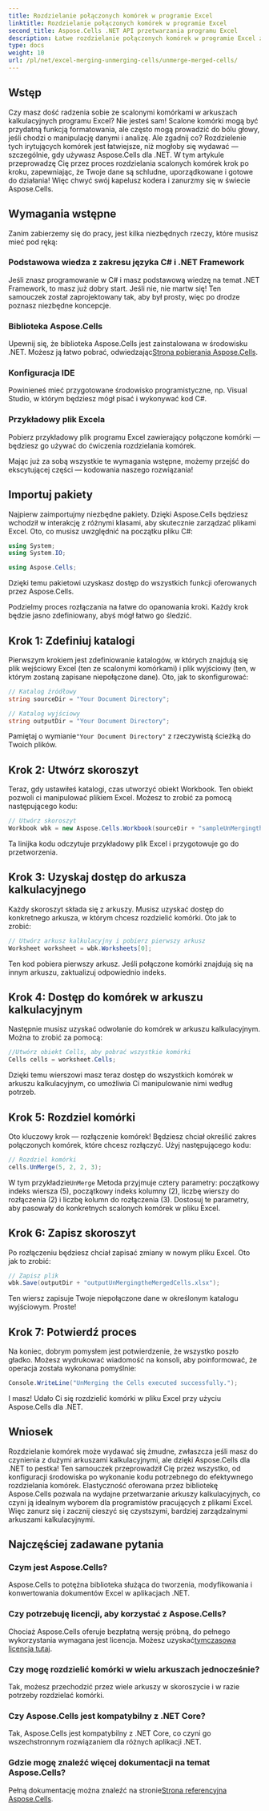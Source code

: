 ```yaml
---
title: Rozdzielanie połączonych komórek w programie Excel
linktitle: Rozdzielanie połączonych komórek w programie Excel
second_title: Aspose.Cells .NET API przetwarzania programu Excel
description: Łatwe rozdzielanie połączonych komórek w programie Excel za pomocą Aspose.Cells dla .NET. Postępuj zgodnie z naszym przewodnikiem krok po kroku, aby tworzyć lepsze arkusze kalkulacyjne.
type: docs
weight: 10
url: /pl/net/excel-merging-unmerging-cells/unmerge-merged-cells/
---
```

## Wstęp

Czy masz dość radzenia sobie ze scalonymi komórkami w arkuszach kalkulacyjnych programu Excel? Nie jesteś sam! Scalone komórki mogą być przydatną funkcją formatowania, ale często mogą prowadzić do bólu głowy, jeśli chodzi o manipulację danymi i analizę. Ale zgadnij co? Rozdzielenie tych irytujących komórek jest łatwiejsze, niż mogłoby się wydawać — szczególnie, gdy używasz Aspose.Cells dla .NET. W tym artykule przeprowadzę Cię przez proces rozdzielania scalonych komórek krok po kroku, zapewniając, że Twoje dane są schludne, uporządkowane i gotowe do działania! Więc chwyć swój kapelusz kodera i zanurzmy się w świecie Aspose.Cells.

## Wymagania wstępne

Zanim zabierzemy się do pracy, jest kilka niezbędnych rzeczy, które musisz mieć pod ręką:

### Podstawowa wiedza z zakresu języka C# i .NET Framework
Jeśli znasz programowanie w C# i masz podstawową wiedzę na temat .NET Framework, to masz już dobry start. Jeśli nie, nie martw się! Ten samouczek został zaprojektowany tak, aby był prosty, więc po drodze poznasz niezbędne koncepcje.

### Biblioteka Aspose.Cells
Upewnij się, że biblioteka Aspose.Cells jest zainstalowana w środowisku .NET. Możesz ją łatwo pobrać, odwiedzając[Strona pobierania Aspose.Cells](https://releases.aspose.com/cells/net/).

### Konfiguracja IDE
Powinieneś mieć przygotowane środowisko programistyczne, np. Visual Studio, w którym będziesz mógł pisać i wykonywać kod C#.

### Przykładowy plik Excela
Pobierz przykładowy plik programu Excel zawierający połączone komórki — będziesz go używać do ćwiczenia rozdzielania komórek.

Mając już za sobą wszystkie te wymagania wstępne, możemy przejść do ekscytującej części — kodowania naszego rozwiązania!

## Importuj pakiety

Najpierw zaimportujmy niezbędne pakiety. Dzięki Aspose.Cells będziesz wchodził w interakcję z różnymi klasami, aby skutecznie zarządzać plikami Excel. Oto, co musisz uwzględnić na początku pliku C#:

```csharp
using System;
using System.IO;

using Aspose.Cells;
```

Dzięki temu pakietowi uzyskasz dostęp do wszystkich funkcji oferowanych przez Aspose.Cells.

Podzielmy proces rozłączania na łatwe do opanowania kroki. Każdy krok będzie jasno zdefiniowany, abyś mógł łatwo go śledzić.

## Krok 1: Zdefiniuj katalogi

Pierwszym krokiem jest zdefiniowanie katalogów, w których znajdują się plik wejściowy Excel (ten ze scalonymi komórkami) i plik wyjściowy (ten, w którym zostaną zapisane niepołączone dane). Oto, jak to skonfigurować:

```csharp
// Katalog źródłowy
string sourceDir = "Your Document Directory"; 

// Katalog wyjściowy
string outputDir = "Your Document Directory"; 
```

 Pamiętaj o wymianie`"Your Document Directory"` z rzeczywistą ścieżką do Twoich plików.

## Krok 2: Utwórz skoroszyt

Teraz, gdy ustawiłeś katalogi, czas utworzyć obiekt Workbook. Ten obiekt pozwoli ci manipulować plikiem Excel. Możesz to zrobić za pomocą następującego kodu:

```csharp
// Utwórz skoroszyt
Workbook wbk = new Aspose.Cells.Workbook(sourceDir + "sampleUnMergingtheMergedCells.xlsx");
```

Ta linijka kodu odczytuje przykładowy plik Excel i przygotowuje go do przetworzenia. 

## Krok 3: Uzyskaj dostęp do arkusza kalkulacyjnego

Każdy skoroszyt składa się z arkuszy. Musisz uzyskać dostęp do konkretnego arkusza, w którym chcesz rozdzielić komórki. Oto jak to zrobić:

```csharp
// Utwórz arkusz kalkulacyjny i pobierz pierwszy arkusz
Worksheet worksheet = wbk.Worksheets[0];
```

Ten kod pobiera pierwszy arkusz. Jeśli połączone komórki znajdują się na innym arkuszu, zaktualizuj odpowiednio indeks.

## Krok 4: Dostęp do komórek w arkuszu kalkulacyjnym

Następnie musisz uzyskać odwołanie do komórek w arkuszu kalkulacyjnym. Można to zrobić za pomocą:

```csharp
//Utwórz obiekt Cells, aby pobrać wszystkie komórki
Cells cells = worksheet.Cells;
```

Dzięki temu wierszowi masz teraz dostęp do wszystkich komórek w arkuszu kalkulacyjnym, co umożliwia Ci manipulowanie nimi według potrzeb.

## Krok 5: Rozdziel komórki

Oto kluczowy krok — rozłączenie komórek! Będziesz chciał określić zakres połączonych komórek, które chcesz rozłączyć. Użyj następującego kodu:

```csharp
// Rozdziel komórki
cells.UnMerge(5, 2, 2, 3);
```

 W tym przykładzie`UnMerge` Metoda przyjmuje cztery parametry: początkowy indeks wiersza (5), początkowy indeks kolumny (2), liczbę wierszy do rozłączenia (2) i liczbę kolumn do rozłączenia (3). Dostosuj te parametry, aby pasowały do konkretnych scalonych komórek w pliku Excel.

## Krok 6: Zapisz skoroszyt

Po rozłączeniu będziesz chciał zapisać zmiany w nowym pliku Excel. Oto jak to zrobić:

```csharp
// Zapisz plik
wbk.Save(outputDir + "outputUnMergingtheMergedCells.xlsx");
```

Ten wiersz zapisuje Twoje niepołączone dane w określonym katalogu wyjściowym. Proste!

## Krok 7: Potwierdź proces

Na koniec, dobrym pomysłem jest potwierdzenie, że wszystko poszło gładko. Możesz wydrukować wiadomość na konsoli, aby poinformować, że operacja została wykonana pomyślnie:

```csharp
Console.WriteLine("UnMerging the Cells executed successfully.");
```

I masz! Udało Ci się rozdzielić komórki w pliku Excel przy użyciu Aspose.Cells dla .NET.

## Wniosek

Rozdzielanie komórek może wydawać się żmudne, zwłaszcza jeśli masz do czynienia z dużymi arkuszami kalkulacyjnymi, ale dzięki Aspose.Cells dla .NET to pestka! Ten samouczek przeprowadził Cię przez wszystko, od konfiguracji środowiska po wykonanie kodu potrzebnego do efektywnego rozdzielania komórek. Elastyczność oferowana przez bibliotekę Aspose.Cells pozwala na wydajne przetwarzanie arkuszy kalkulacyjnych, co czyni ją idealnym wyborem dla programistów pracujących z plikami Excel. Więc zanurz się i zacznij cieszyć się czystszymi, bardziej zarządzalnymi arkuszami kalkulacyjnymi.

## Najczęściej zadawane pytania

### Czym jest Aspose.Cells?  
Aspose.Cells to potężna biblioteka służąca do tworzenia, modyfikowania i konwertowania dokumentów Excel w aplikacjach .NET.

### Czy potrzebuję licencji, aby korzystać z Aspose.Cells?  
 Chociaż Aspose.Cells oferuje bezpłatną wersję próbną, do pełnego wykorzystania wymagana jest licencja. Możesz uzyskać[tymczasowa licencja tutaj](https://purchase.aspose.com/temporary-license/).

### Czy mogę rozdzielić komórki w wielu arkuszach jednocześnie?  
Tak, możesz przechodzić przez wiele arkuszy w skoroszycie i w razie potrzeby rozdzielać komórki.

### Czy Aspose.Cells jest kompatybilny z .NET Core?  
Tak, Aspose.Cells jest kompatybilny z .NET Core, co czyni go wszechstronnym rozwiązaniem dla różnych aplikacji .NET.

### Gdzie mogę znaleźć więcej dokumentacji na temat Aspose.Cells?  
 Pełną dokumentację można znaleźć na stronie[Strona referencyjna Aspose.Cells](https://reference.aspose.com/cells/net/).